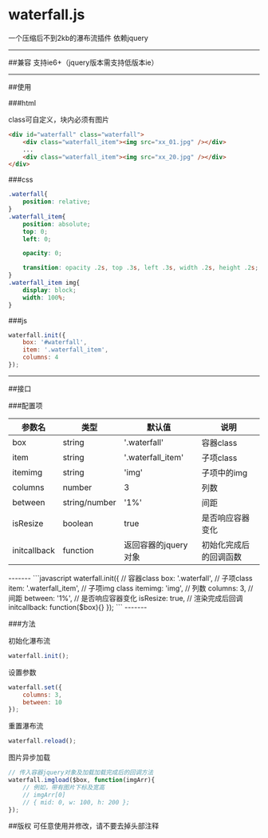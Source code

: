# waterfall.js

一个压缩后不到2kb的瀑布流插件
依赖jquery

-------

##兼容
支持ie6+（jquery版本需支持低版本ie）

-------

##使用

###html

class可自定义，块内必须有图片

```html
<div id="waterfall" class="waterfall">
    <div class="waterfall_item"><img src="xx_01.jpg" /></div>
	...
	<div class="waterfall_item"><img src="xx_20.jpg" /></div>
</div>
```

###css

```css
.waterfall{
	position: relative;
}
.waterfall_item{
	position: absolute;
	top: 0;
	left: 0;

	opacity: 0;

	transition: opacity .2s, top .3s, left .3s, width .2s, height .2s;
}
.waterfall_item img{
	display: block;
	width: 100%;
}
```

###js

```javascript
waterfall.init({
	box: '#waterfall',
	item: '.waterfall_item',
	columns: 4
});
```
-------

##接口

###配置项

<table>
    <thead>
    	<tr>
    		<th>参数名</th>
    		<th>类型</th>
    		<th>默认值</th>
    		<th>说明</th>
    	</tr>
    </thead>
    <tbody>
    	<tr>
    		<td>box</td>
    		<td>string</td>
    		<td>'.waterfall'</td>
    		<td>容器class</td>
    	</tr>
    	<tr>
    		<td>item</td>
    		<td>string</td>
    		<td>'.waterfall_item'</td>
    		<td>子项class</td>
    	</tr>
    	<tr>
    		<td>itemimg</td>
    		<td>string</td>
    		<td>'img'</td>
    		<td>子项中的img</td>
    	</tr>
    	<tr>
    		<td>columns</td>
    		<td>number</td>
    		<td>3</td>
    		<td>列数</td>
    	</tr>
    	<tr>
    		<td>between</td>
    		<td>string/number</td>
    		<td>'1%'</td>
    		<td>间距</td>
    	</tr>
    	<tr>
    		<td>isResize</td>
    		<td>boolean</td>
    		<td>true</td>
    		<td>是否响应容器变化</td>
    	</tr>
    	<tr>
    		<td>initcallback</td>
    		<td>function</td>
    		<td>返回容器的jquery对象</td>
    		<td>初始化完成后的回调函数</td>
    	</tr>
    </tbody>
</table>
-------
```javascript
waterfall.init({
	// 容器class
	box: '.waterfall',
	// 子项class
	item: '.waterfall_item',
	// 子项img class
	itemimg: 'img',
	// 列数
	columns: 3,
	// 间距
	between: '1%',
	// 是否响应容器变化
	isResize: true,
	// 渲染完成后回调
	initcallback: function($box){}
});
```
-------

###方法

初始化瀑布流
```javascript
waterfall.init();
```

设置参数
```javascript
waterfall.set({
	columns: 3,
	between: 10
});
```

重置瀑布流
```javascript
waterfall.reload();
```

图片异步加载
```javascript
// 传入容器jquery对象及加载加载完成后的回调方法
waterfall.imgload($box, function(imgArr){
	// 例如，带有图片下标及宽高
	// imgArr[0]
	// { mid: 0, w: 100, h: 200 };
});
```

##版权
可任意使用并修改，请不要去掉头部注释
